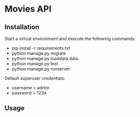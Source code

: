 # Movies API
## Installation
Start a virtual environment and execute the following commands:

- pip install -r requirements.txt
- python manage.py migrate
- python manage.py loaddata data
- python manage.py test
- python manage.py runserver

Default superuser credentials:
- username = admin
- password = 1234
## Usage
